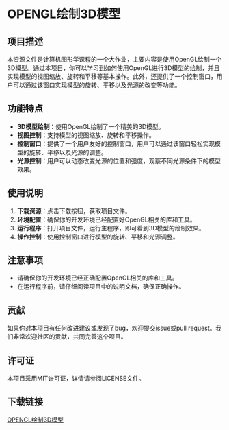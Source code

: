 # OPENGL绘制3D模型

## 项目描述

本资源文件是计算机图形学课程的一个大作业，主要内容是使用OpenGL绘制一个3D模型。通过本项目，你可以学习到如何使用OpenGL进行3D模型的绘制，并且实现模型的视图缩放、旋转和平移等基本操作。此外，还提供了一个控制窗口，用户可以通过该窗口实现模型的旋转、平移以及光源的改变等功能。

## 功能特点

- **3D模型绘制**：使用OpenGL绘制了一个精美的3D模型。
- **视图控制**：支持模型的视图缩放、旋转和平移操作。
- **控制窗口**：提供了一个用户友好的控制窗口，用户可以通过该窗口轻松实现模型的旋转、平移以及光源的调整。
- **光源控制**：用户可以动态改变光源的位置和强度，观察不同光源条件下的模型效果。

## 使用说明

1. **下载资源**：点击下载按钮，获取项目文件。
2. **环境配置**：确保你的开发环境已经配置好OpenGL相关的库和工具。
3. **运行程序**：打开项目文件，运行主程序，即可看到3D模型的绘制效果。
4. **操作控制**：使用控制窗口进行模型的旋转、平移和光源调整。

## 注意事项

- 请确保你的开发环境已经正确配置OpenGL相关的库和工具。
- 在运行程序前，请仔细阅读项目中的说明文档，确保正确操作。

## 贡献

如果你对本项目有任何改进建议或发现了bug，欢迎提交issue或pull request。我们非常欢迎社区的贡献，共同完善这个项目。

## 许可证

本项目采用MIT许可证，详情请参阅LICENSE文件。

## 下载链接

[OPENGL绘制3D模型](https://pan.quark.cn/s/df28e8466654)